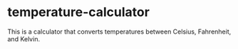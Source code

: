 # temperature-calculator
This is a calculator that converts temperatures between Celsius, Fahrenheit, and Kelvin.
